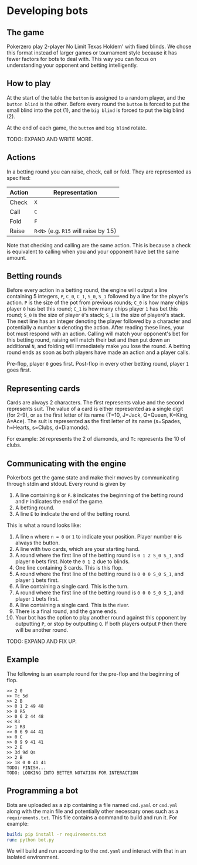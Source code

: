 # Developing bots

## The game
Pokerzero play 2-player No Limit Texas Holdem' with fixed blinds. We chose this format 
instead of larger games or tournament style because it has fewer factors for bots to deal with.
This way you can focus on understanding your opponent and betting intelligently.

## How to play
At the start of the table the `button` is assigned to a random player, and the `button blind` is the other.
Before every round the `button` is forced to put the small blind into the pot (1),
and the `big blind` is forced to put the big blind (2).

At the end of each game, the `button` and `big blind` rotate.

TODO: EXPAND AND WRITE MORE.

## Actions
In a betting round you can raise, check, call or fold. They are represented as
specified:

|Action|Representation|
|----|----|
|Check|`X`|
|Call|`C`|
|Fold|`F`|
|Raise|`R<N>` (e.g. `R15` will raise by 15)|

Note that checking and calling are the same action. This is because a check
is equivalent to calling when you and your opponent have bet the same amount.

## Betting rounds
Before every action in a betting round, the engine will output a line containing 5
integers, `P`, `C_0`, `C_1`, `S_0`, `S_1` followed by a line for the player's action. `P` is the size of the pot from previous rounds; 
`C_0` is how many chips player `0` has bet this round; `C_1` is how many chips player `1` has bet this round;
`S_0` is the size of player `0`'s stack; `S_1` is the size of player`0`'s stack. The next line has an integer denoting the player followed by a character and potentially a number `N` denoting the action. After reading these lines, your bot must respond with an action. Calling will match your
opponent's bet for this betting round, raising will match their bet and then put down 
an additional `N`, and folding will immediately make you lose the round. A betting round ends
as soon as both players have made an action and a player calls.

Pre-flop, player `0` goes first. Post-flop in every other betting round, player `1` goes first.

## Representing cards
Cards are always 2 characters. The first represents value and the second represents suit. 
The value of a card is either represented as a single digit (for 2-9), or as the first letter of its name
(T=10, J=Jack, Q=Queen, K=King, A=Ace). The suit is represented as the first letter of its name 
(s=Spades, h=Hearts, s=Clubs, d=Diamonds).

For example:
`2d` represents the 2 of diamonds, and `Tc` represents the 10 of clubs.

## Communicating with the engine
Pokerbots get the game state and make their moves by communicating through stdin and stdout. Every round is given by
1. A line containing `B` or `F`. `B` indicates the beginning of the betting round and `F` indicates the end of the game. 
2. A betting round.
3. A line `E` to indicate the end of the betting round.

This is what a round looks like:
1. A line `n` where `n = 0` or `1` to indicate your position. Player number `0` is always the button.
2. A line with two cards, which are your starting hand. 
3. A round where the first line of the betting round is `0 1 2 S_0 S_1`, and player `0` bets first. Note the `0 1 2` due to blinds.
7. One line containing 3 cards. This is this flop.
8. A round where the first line of the betting round is `0 0 0 S_0 S_1`, and player `1` bets first.
10. A line containing a single card. This is the turn.
11. A round where the first line of the betting round is `0 0 0 S_0 S_1`, and player `1` bets first.
12. A line containing a single card. This is the river.
13. There is a final round, and the game ends.
14. Your bot has the option to play another round against this opponent by outputting
`P`, or stop by outputting `Q`. If both players output `P` then there will be another round.

TODO: EXPAND AND FIX UP.

## Example
The following is an example round for the pre-flop and the beginning of flop.
```
>> 2 0
>> Tc 5d
>> 2 B
>> 0 1 2 49 48
>> 0 R5
>> 0 6 2 44 48
<< R3
>> 1 R3
>> 0 6 9 44 41
>> 0 C
>> 0 9 9 41 41
>> 2 E
>> 3d 9d Qs
>> 2 B
>> 18 0 0 41 41
TODO: FINISH...
TODO: LOOKING INTO BETTER NOTATION FOR INTERACTION
```

## Programming a bot
Bots are uploaded as a zip containing a file named `cmd.yaml` or `cmd.yml` along with the main file and potentially other necessary ones such as a `requirements.txt`. This file contains a 
command to build and run it. For example:

```yaml
build: pip install -r requirements.txt
run: python bot.py
```

We will build and run according to the `cmd.yaml` and interact with that in an isolated environment.
